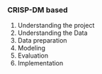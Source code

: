 ### CRISP-DM based

1. Understanding the project
2. Understanding the Data
3. Data preparation
4. Modeling
5. Evaluation
6. Implementation
